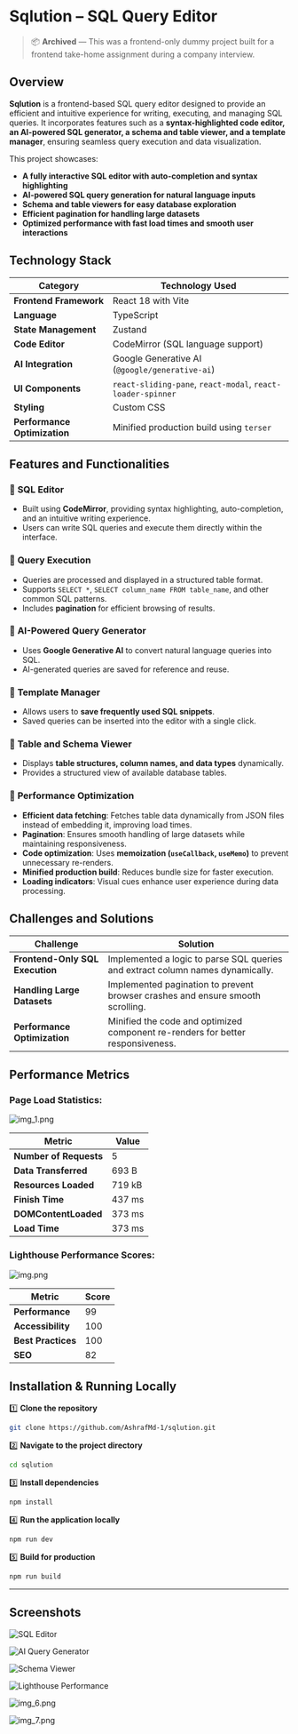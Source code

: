 # **Sqlution – SQL Query Editor**

> 📦 **Archived** — This was a frontend-only dummy project built for a frontend take-home assignment during a company interview.

## **Overview**

**Sqlution** is a frontend-based SQL query editor designed to provide an efficient and intuitive experience for writing,
executing, and managing SQL queries. It incorporates features such as a **syntax-highlighted code editor, an AI-powered
SQL generator, a schema and table viewer, and a template manager**, ensuring seamless query execution and data
visualization.

This project showcases:

- **A fully interactive SQL editor with auto-completion and syntax highlighting**
- **AI-powered SQL query generation for natural language inputs**
- **Schema and table viewers for easy database exploration**
- **Efficient pagination for handling large datasets**
- **Optimized performance with fast load times and smooth user interactions**

## **Technology Stack**

| Category                     | Technology Used                                             |
|------------------------------|-------------------------------------------------------------|
| **Frontend Framework**       | React 18 with Vite                                          |
| **Language**                 | TypeScript                                                  |
| **State Management**         | Zustand                                                     |
| **Code Editor**              | CodeMirror (SQL language support)                           |
| **AI Integration**           | Google Generative AI (`@google/generative-ai`)              |
| **UI Components**            | `react-sliding-pane`, `react-modal`, `react-loader-spinner` |
| **Styling**                  | Custom CSS                                                  |
| **Performance Optimization** | Minified production build using `terser`                    |

## **Features and Functionalities**

### 🔹 **SQL Editor**

- Built using **CodeMirror**, providing syntax highlighting, auto-completion, and an intuitive writing experience.
- Users can write SQL queries and execute them directly within the interface.

### 🔹 **Query Execution**

- Queries are processed and displayed in a structured table format.
- Supports `SELECT *`, `SELECT column_name FROM table_name`, and other common SQL patterns.
- Includes **pagination** for efficient browsing of results.

### 🔹 **AI-Powered Query Generator**

- Uses **Google Generative AI** to convert natural language queries into SQL.
- AI-generated queries are saved for reference and reuse.

### 🔹 **Template Manager**

- Allows users to **save frequently used SQL snippets**.
- Saved queries can be inserted into the editor with a single click.

### 🔹 **Table and Schema Viewer**

- Displays **table structures, column names, and data types** dynamically.
- Provides a structured view of available database tables.

### 🔹 **Performance Optimization**

- **Efficient data fetching**: Fetches table data dynamically from JSON files instead of embedding it, improving load
  times.
- **Pagination**: Ensures smooth handling of large datasets while maintaining responsiveness.
- **Code optimization**: Uses **memoization (`useCallback`, `useMemo`)** to prevent unnecessary re-renders.
- **Minified production build**: Reduces bundle size for faster execution.
- **Loading indicators**: Visual cues enhance user experience during data processing.

## **Challenges and Solutions**

| Challenge                       | Solution                                                                        |
|---------------------------------|---------------------------------------------------------------------------------|
| **Frontend-Only SQL Execution** | Implemented a logic to parse SQL queries and extract column names dynamically.  |
| **Handling Large Datasets**     | Implemented pagination to prevent browser crashes and ensure smooth scrolling.  |
| **Performance Optimization**    | Minified the code and optimized component re-renders for better responsiveness. |

## **Performance Metrics**

### **Page Load Statistics:**

![img_1.png](imgs/img_1.png)

| Metric                 | Value  |
|------------------------|--------|
| **Number of Requests** | 5      |
| **Data Transferred**   | 693 B  |
| **Resources Loaded**   | 719 kB |
| **Finish Time**        | 437 ms |
| **DOMContentLoaded**   | 373 ms |
| **Load Time**          | 373 ms |

### **Lighthouse Performance Scores:**

![img.png](imgs/img.png)

| Metric             | Score |
|--------------------|-------|
| **Performance**    | 99    |
| **Accessibility**  | 100   |
| **Best Practices** | 100   |
| **SEO**            | 82    |

## **Installation & Running Locally**

1️⃣ **Clone the repository**

```sh
git clone https://github.com/AshrafMd-1/sqlution.git
```  

2️⃣ **Navigate to the project directory**

```sh
cd sqlution
```  

3️⃣ **Install dependencies**

```sh
npm install
```  

4️⃣ **Run the application locally**

```sh
npm run dev
```  

5️⃣ **Build for production**

```sh
npm run build
```  

---

## **Screenshots**

![SQL Editor](imgs/img_2.png)

![AI Query Generator](imgs/img_3.png)

![Schema Viewer](imgs/img_4.png)

![Lighthouse Performance](imgs/img_5.png)

![img_6.png](imgs/img_6.png)

![img_7.png](imgs/img_7.png)

